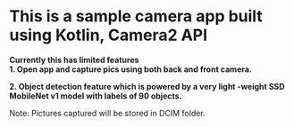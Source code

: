 # This is a sample camera app built using Kotlin, Camera2 API

**Currently this has limited features**                                                                                     
**1. Open app and capture pics using both back and front camera.**

**2. Object detection feature which is powered by a very light -weight SSD MobileNet v1 model with labels of 90 objects.**

Note: Pictures captured will be stored in DCIM folder.
